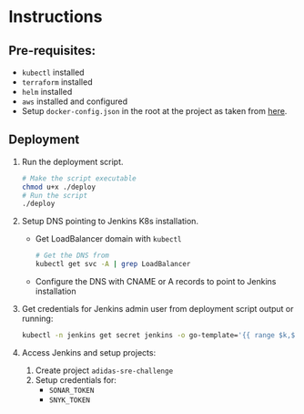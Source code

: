 
# Instructions

## Pre-requisites:

- `kubectl` installed
- `terraform` installed
- `helm` installed
- `aws` installed and configured
- Setup `docker-config.json` in the root at the project as taken from [here](https://kubernetes.io/docs/tasks/configure-pod-container/pull-image-private-registry/#log-in-to-docker).

## Deployment

1. Run the deployment script.
    ```bash
    # Make the script executable
    chmod u+x ./deploy
    # Run the script
    ./deploy
    ```

1. Setup DNS pointing to Jenkins K8s installation.
    - Get LoadBalancer domain with `kubectl`
        ```bash
        # Get the DNS from 
        kubectl get svc -A | grep LoadBalancer
        ```

    - Configure the DNS with CNAME or A records to point to Jenkins installation

1. Get credentials for Jenkins admin user from deployment script output or running:
    ```bash
    kubectl -n jenkins get secret jenkins -o go-template='{{ range $k,$v := .data }}{{ printf "%s: %s\n" $k ($v | base64decode) }}{{ end}}'
    ```

1. Access Jenkins and setup projects:
    1. Create project `adidas-sre-challenge`
    1. Setup credentials for:
        - `SONAR_TOKEN`
        - `SNYK_TOKEN`